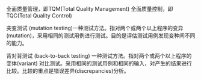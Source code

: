 全面质量管理，即TQM(Total Quality Management)
全面质量控制，即TQC(Total Quality Control)

突变测试 
(mutation testing)一种测试方法。指对两个或两个以上程序的变异(mutation)，采用相同的测试用例进行测试。目的是评估测试用例发现变种间不同的能力。

背对背测试 
(back-to-back testing) 一种测试方法。指对两个或两个以上程序的变体(variant) 对比测试。采用相同的测试用例和相同的输入，对产生的结果进行比较。比较的重点是错误差异(discrepancies)分析。
